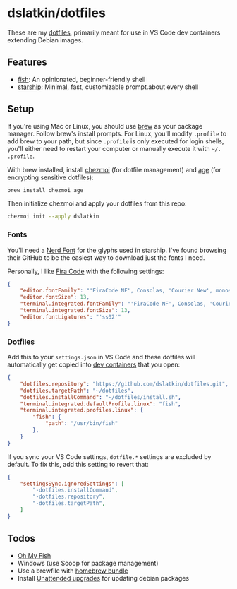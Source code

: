 # dslatkin/dotfiles

These are my [dotfiles](https://dotfiles.github.io/), primarily meant for use in
VS Code dev containers extending Debian images.

## Features

-   [fish](https://fishshell.com/): An opinionated, beginner-friendly shell
-   [starship](https://starship.rs/): Minimal, fast, customizable prompt.about every shell

## Setup

If you're using Mac or Linux, you should use [brew](https://brew.sh) as your package
manager. Follow brew's install prompts. For Linux, you'll modify `.profile` to add brew to your
path, but since `.profile` is only executed for login shells, you'll either need to
restart your computer or manually execute it with `~/. .profile`.

With brew installed, install [chezmoi](https://www.chezmoi.io/) (for dotfile management)
and [age](https://age-encryption.org) (for encrypting sensitive dotfiles):

```sh
brew install chezmoi age
```

Then initialize chezmoi and apply your dotfiles from this repo:

```sh
chezmoi init --apply dslatkin
```

### Fonts

You'll need a [Nerd Font](https://nerdfonts.com) for the glyphs used in
starship. I've found browsing their GitHub to be the easiest way to download
just the fonts I need.

Personally, I like [Fira Code](https://github.com/ryanoasis/nerd-fonts/tree/master/patched-fonts/FiraCode)
with the following settings:

```json
{
    "editor.fontFamily": "'FiraCode NF', Consolas, 'Courier New', monospace",
    "editor.fontSize": 13,
    "terminal.integrated.fontFamily": "'FiraCode NF', Consolas, 'Courier New', monospace",
    "terminal.integrated.fontSize": 13,
    "editor.fontLigatures": "'ss02'"
} 
```

### Dotfiles

Add this to your `settings.json` in VS Code and these dotfiles will automatically
get copied into [dev containers](https://code.visualstudio.com/docs/remote/containers)
that you open:

```json
{
    "dotfiles.repository": "https://github.com/dslatkin/dotfiles.git",
    "dotfiles.targetPath": "~/dotfiles",
    "dotfiles.installCommand": "~/dotfiles/install.sh",
    "terminal.integrated.defaultProfile.linux": "fish",
    "terminal.integrated.profiles.linux": {
        "fish": {
            "path": "/usr/bin/fish"
        },
    }
}
```

If you sync your VS Code settings, `dotfile.*` settings are excluded
by default. To fix this, add this setting to revert that:

```json
{
    "settingsSync.ignoredSettings": [
        "-dotfiles.installCommand",
        "-dotfiles.repository",
        "-dotfiles.targetPath",
    ]
}
```

## Todos

-   [Oh My Fish](https://github.com/oh-my-fish/oh-my-fish)
-   Windows (use Scoop for package management)
-   Use a brewfile with [homebrew bundle](https://github.com/Homebrew/homebrew-bundle)
-   Install [Unattended upgrades](https://wiki.debian.org/UnattendedUpgrades) for updating debian packages
